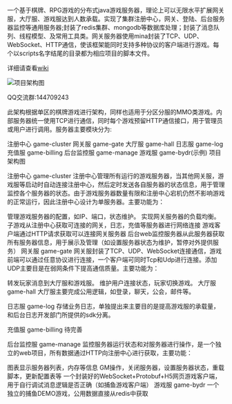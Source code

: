 一个基于棋牌、RPG游戏的分布式java游戏服务器，理论上可以无限水平扩展网关服，大厅服、游戏服达到人数承载。实现了集群注册中心，网关、登陆、后台服务器监控等通用服务器;封装了redis集群、mongodb等数据库处理；封装了消息队列、线程模型、及常用工具类。网关服务器使用mina封装了TCP、UDP、WebSocket、HTTP通信，使该框架能同时支持多种协议的客户端进行游戏。每个以scripts名字结尾的目录都为相应项目的脚本文件。

详细请查看[wiki](https://github.com/jzyong/game-server/wiki)

![项目架构图](https://raw.githubusercontent.com/jzyong/game-server/master/game-config/src/main/resources/image/server-architecture.jpg)

QQ交流群:144709243
		


此架构根据单区的棋牌游戏进行架构，同样也适用于分区分服的MMO类游戏。内部服务器统一使用TCP进行通信，同时每个游戏预留HTTP通信接口，用于管理员或用户进行调用。服务器主要模块分为:

注册中心 game-cluster
网关服 game-gate
大厅服 game-hall
日志服 game-log
充值服 game-billing
后台监控服 game-manage
游戏服 game-bydr(示例)
项目架构图

注册中心 game-cluster
     注册中心管理所有运行的游戏服务器，当其他网关服，游戏服等启动时自动连接注册中心，然后定时发送各自服务器的状态信息，用于管理监控各个服务器的状态。由于游戏服务器数量有限和注册中心宕机仍然不影响游戏的正常运行，因此注册中心设计为单服务器。主要功能为：

管理游戏服务器的配置，如IP、端口，状态维护。
实现网关服务器的负载均衡。
子游戏从注册中心获取可连接的网关，日志，充值等服务器进行网络连接
游戏客户端通过HTTP请求获取可以连接网关服务器
后台web监控服务器从此服务器获取所有服务器信息，用于展示及管理（如设置服务器状态为维护，暂停对外提供服务）
网关服 game-gate
    网关服封装了TCP、UDP、WebSocket连接通信，游戏前端可以通过任意协议进行连接，一个客户端可同时Tcp和Udp进行连接。添加UDP主要目是在弱网条件下提高通信质量。主要功能为：

转发玩家消息到大厅服和游戏服。
维护用户连接状态，玩家切换游戏。
大厅服 game-hall
     大厅服主要完成公用逻辑，如登录，聊天，公会，邮件等。

日志服 game-log
    存储业务日志，单独提出来主要目的是提高游戏服的承载量，和后台日志开发部门所提供的sdk分离。

充值服 game-billing
     待完善

后台监控服 game-manage
     监控服务器运行状态和对服务器进行操作，是一个独立的web项目，所有数据通过HTTP向注册中心进行获取，主要功能：

图表显示服务器列表，内存等信息
GM操作，关闭服务器，设置服务器状态，重载脚本，更新配置表等
一个封装好的WebSocket+Protobuf+H5网页游戏客户端，用于自行调试消息逻辑是否正确（如捕鱼游戏客户端）
游戏服 game-bydr
     一个独立的捕鱼DEMO游戏，公用数据直接从redis中获取
